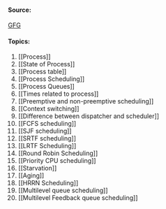 #### Source:
[GFG](https://www.geeksforgeeks.org/operating-systems/)

#### Topics:

1.  [[Process]]
2.  [[State of Process]]
3.  [[Process table]]
4.  [[Process Scheduling]]
5.  [[Process Queues]]
6.  [[Times related to process]]
7.  [[Preemptive and non-preemptive scheduling]]
8.  [[Context switching]]
9.  [[Difference between dispatcher and scheduler]]
10. [[FCFS scheduling]]
11. [[SJF scheduling]]
12. [[SRTF scheduling]]
13. [[LRTF Scheduling]]
14. [[Round Robin Scheduling]]
15. [[Priority CPU scheduling]]
16. [[Starvation]]
17. [[Aging]]
18. [[HRRN Scheduling]]
19. [[Multilevel queue scheduling]]
20. [[Multilevel Feedback queue scheduling]]